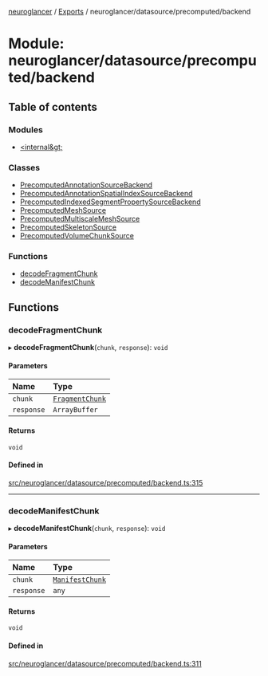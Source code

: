 [neuroglancer](../README.md) / [Exports](../modules.md) / neuroglancer/datasource/precomputed/backend

# Module: neuroglancer/datasource/precomputed/backend

## Table of contents

### Modules

- [&lt;internal\&gt;](neuroglancer_datasource_precomputed_backend._internal_.md)

### Classes

- [PrecomputedAnnotationSourceBackend](../classes/neuroglancer_datasource_precomputed_backend.PrecomputedAnnotationSourceBackend.md)
- [PrecomputedAnnotationSpatialIndexSourceBackend](../classes/neuroglancer_datasource_precomputed_backend.PrecomputedAnnotationSpatialIndexSourceBackend.md)
- [PrecomputedIndexedSegmentPropertySourceBackend](../classes/neuroglancer_datasource_precomputed_backend.PrecomputedIndexedSegmentPropertySourceBackend.md)
- [PrecomputedMeshSource](../classes/neuroglancer_datasource_precomputed_backend.PrecomputedMeshSource.md)
- [PrecomputedMultiscaleMeshSource](../classes/neuroglancer_datasource_precomputed_backend.PrecomputedMultiscaleMeshSource.md)
- [PrecomputedSkeletonSource](../classes/neuroglancer_datasource_precomputed_backend.PrecomputedSkeletonSource.md)
- [PrecomputedVolumeChunkSource](../classes/neuroglancer_datasource_precomputed_backend.PrecomputedVolumeChunkSource.md)

### Functions

- [decodeFragmentChunk](neuroglancer_datasource_precomputed_backend.md#decodefragmentchunk)
- [decodeManifestChunk](neuroglancer_datasource_precomputed_backend.md#decodemanifestchunk)

## Functions

### decodeFragmentChunk

▸ **decodeFragmentChunk**(`chunk`, `response`): `void`

#### Parameters

| Name | Type |
| :------ | :------ |
| `chunk` | [`FragmentChunk`](../classes/neuroglancer_mesh_backend.FragmentChunk.md) |
| `response` | `ArrayBuffer` |

#### Returns

`void`

#### Defined in

[src/neuroglancer/datasource/precomputed/backend.ts:315](https://github.com/ActiveBrainAtlas2/neuroglancer/blob/91617476/src/neuroglancer/datasource/precomputed/backend.ts#L315)

___

### decodeManifestChunk

▸ **decodeManifestChunk**(`chunk`, `response`): `void`

#### Parameters

| Name | Type |
| :------ | :------ |
| `chunk` | [`ManifestChunk`](../classes/neuroglancer_mesh_backend.ManifestChunk.md) |
| `response` | `any` |

#### Returns

`void`

#### Defined in

[src/neuroglancer/datasource/precomputed/backend.ts:311](https://github.com/ActiveBrainAtlas2/neuroglancer/blob/91617476/src/neuroglancer/datasource/precomputed/backend.ts#L311)
